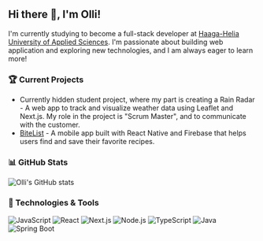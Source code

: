 ## Hi there 👋, I'm Olli!

I'm currently studying to become a full-stack developer at [Haaga-Helia University of Applied Sciences](https://www.haaga-helia.fi/en).
I'm passionate about building web application and exploring new technologies, and I am always eager to learn more!

### 🏆 Current Projects
- Currently hidden student project, where my part is creating a Rain Radar - A web app to track and visualize weather data using Leaflet and Next.js. My role in the project is "Scrum Master", and to communicate with the customer.
- [BiteList](https://github.com/Ullebror/BiteList) - A mobile app built with React Native and Firebase that helps users find and save their favorite recipes.


### 📊 GitHub Stats
![Olli's GitHub stats](https://github-readme-stats.vercel.app/api?username=Ullebror&show_icons=true&theme=radical)

### 🔧 Technologies & Tools
![JavaScript](https://img.shields.io/badge/-JavaScript-F7DF1E?style=flat&logo=javascript&logoColor=black)
![React](https://img.shields.io/badge/-React-61DAFB?style=flat&logo=react&logoColor=white)
![Next.js](https://img.shields.io/badge/-Next.js-000000?style=flat&logo=next.js&logoColor=white)
![Node.js](https://img.shields.io/badge/-Node.js-339933?style=flat&logo=node.js&logoColor=white)
![TypeScript](https://img.shields.io/badge/-TypeScript-007ACC?style=flat&logo=typescript&logoColor=white)
![Java](https://img.shields.io/badge/-Java-007396?style=flat&logo=java&logoColor=white)
![Spring Boot](https://img.shields.io/badge/-Spring%20Boot-6DB33F?style=flat&logo=spring-boot&logoColor=white)
<!--
**Ullebror/Ullebror** is a ✨ _special_ ✨ repository because its `README.md` (this file) appears on your GitHub profile.

Here are some ideas to get you started:

- 🔭 I’m currently working on ...
- 🌱 I’m currently learning ...
- 👯 I’m looking to collaborate on ...
- 🤔 I’m looking for help with ...
- 💬 Ask me about ...
- 📫 How to reach me: ...
- 😄 Pronouns: ...
- ⚡ Fun fact: ...
-->
